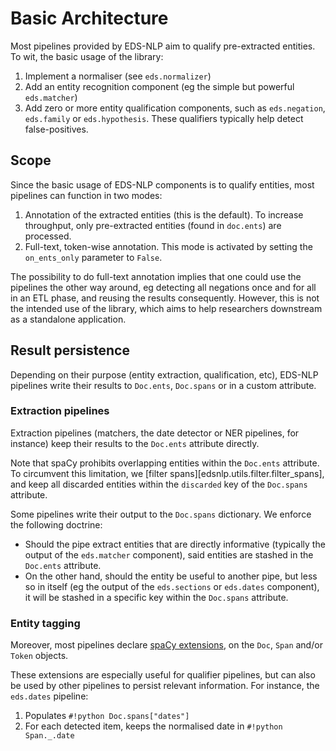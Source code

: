 # Basic Architecture

Most pipelines provided by EDS-NLP aim to qualify pre-extracted entities. To wit, the basic usage of the library:

1. Implement a normaliser (see `eds.normalizer`)
2. Add an entity recognition component (eg the simple but powerful `eds.matcher`)
3. Add zero or more entity qualification components, such as `eds.negation`, `eds.family` or `eds.hypothesis`. These qualifiers typically help detect false-positives.

## Scope

Since the basic usage of EDS-NLP components is to qualify entities, most pipelines can function in two modes:

1. Annotation of the extracted entities (this is the default). To increase throughput, only pre-extracted entities (found in `doc.ents`) are processed.
2. Full-text, token-wise annotation. This mode is activated by setting the `on_ents_only` parameter to `False`.

The possibility to do full-text annotation implies that one could use the pipelines the other way around, eg detecting all negations once and for all in an ETL phase, and reusing the results consequently. However, this is not the intended use of the library, which aims to help researchers downstream as a standalone application.

## Result persistence

Depending on their purpose (entity extraction, qualification, etc), EDS-NLP pipelines write their results to `Doc.ents`, `Doc.spans` or in a custom attribute.

### Extraction pipelines

Extraction pipelines (matchers, the date detector or NER pipelines, for instance) keep their results to the `Doc.ents` attribute directly.

Note that spaCy prohibits overlapping entities within the `Doc.ents` attribute. To circumvent this limitation, we [filter spans][edsnlp.utils.filter.filter_spans], and keep all discarded entities within the `discarded` key of the `Doc.spans` attribute.

Some pipelines write their output to the `Doc.spans` dictionary. We enforce the following doctrine:

- Should the pipe extract entities that are directly informative (typically the output of the `eds.matcher` component), said entities are stashed in the `Doc.ents` attribute.
- On the other hand, should the entity be useful to another pipe, but less so in itself (eg the output of the `eds.sections` or `eds.dates` component), it will be stashed in a specific key within the `Doc.spans` attribute.

### Entity tagging

Moreover, most pipelines declare [spaCy extensions](https://spacy.io/usage/processing-pipelines#custom-components-attributes), on the `Doc`, `Span` and/or `Token` objects.

These extensions are especially useful for qualifier pipelines, but can also be used by other pipelines to persist relevant information. For instance, the `eds.dates` pipeline:

1. Populates `#!python Doc.spans["dates"]`
2. For each detected item, keeps the normalised date in `#!python Span._.date`
